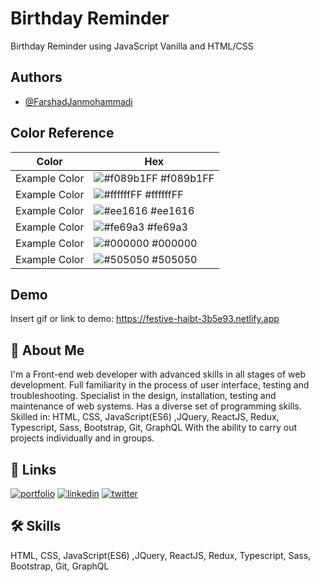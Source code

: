 
# Birthday Reminder

Birthday Reminder using JavaScript Vanilla and HTML/CSS


## Authors

- [@FarshadJanmohammadi](https://www.github.com/farshadjanmohammadi)

## Color Reference

| Color             | Hex                                                                |
| ----------------- | ------------------------------------------------------------------ |
| Example Color | ![#f089b1FF](https://via.placeholder.com/10/f089b1FF?text=+) #f089b1FF |
| Example Color | ![#ffffffFF](https://via.placeholder.com/10/ffffffFF?text=+) #ffffffFF |
| Example Color | ![#ee1616](https://via.placeholder.com/10/ee1616?text=+) #ee1616 |
| Example Color | ![#fe69a3](https://via.placeholder.com/10/fe69a3?text=+) #fe69a3 |
| Example Color | ![#000000](https://via.placeholder.com/10/fe69a3?text=+) #000000 |
| Example Color | ![#505050](https://via.placeholder.com/10/505050?text=+) #505050 |



## Demo

Insert gif or link to demo:
https://festive-haibt-3b5e93.netlify.app


## 🚀 About Me
I'm a Front-end web developer with advanced skills in all stages of web development. Full familiarity in the process of user interface, testing and troubleshooting. Specialist in the design, installation, testing and maintenance of web systems. Has a diverse set of programming skills. Skilled in:
HTML, CSS, JavaScript(ES6) ,JQuery, ReactJS, Redux, Typescript, Sass, Bootstrap, Git, GraphQL 
With the ability to carry out projects individually and in groups.


## 🔗 Links
[![portfolio](https://img.shields.io/badge/my_portfolio-000?style=for-the-badge&logo=ko-fi&logoColor=white)](https://github.com/farshadjanmohammadi)
[![linkedin](https://img.shields.io/badge/linkedin-0A66C2?style=for-the-badge&logo=linkedin&logoColor=white)](https://www.linkedin.com/in/farshadjanmohammadi)
[![twitter](https://img.shields.io/badge/twitter-1DA1F2?style=for-the-badge&logo=twitter&logoColor=white)](https://twitter.com/farshadjanm1)


## 🛠 Skills

HTML, CSS, JavaScript(ES6) ,JQuery, ReactJS, Redux, Typescript, Sass, Bootstrap, Git, GraphQL 


